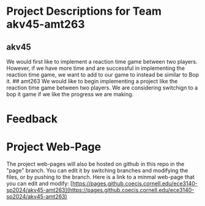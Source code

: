 # Project Descriptions for Team akv45-amt263

## akv45
We would first like to implement a reaction time game between two players. However, if we have more time and are successful in implementing the reaction time game, we want to add to our game to instead be similar to Bop it. ## amt263
We would like to begin implementing a project like the reaction time game between two players. We are considering switchign to a bop it game if we like the progress we are making.
# Feedback
# Project Web-Page

The project web-pages will also be hosted on github in this repo in the "page" branch. You can edit it by switching branches and modifying the files, or by pushing to the branch. Here is a link to a minmal web-page that you can edit and modify: [https://pages.github.coecis.cornell.edu/ece3140-sp2024/akv45-amt263](https://pages.github.coecis.cornell.edu/ece3140-sp2024/akv45-amt263)
